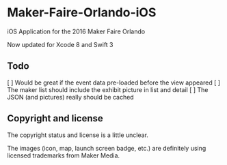 # Maker-Faire-Orlando-iOS


iOS Application for the 2016 Maker Faire Orlando

Now updated for Xcode 8 and Swift 3

## Todo

[ ] Would be great if the event data pre-loaded before the view appeared
[ ] The maker list should include the exhibit picture in list and detail
[ ] The JSON (and pictures) really should be cached


## Copyright and license

The copyright status and license is a little unclear.

The images (icon, map, launch screen badge, etc.) are definitely using licensed trademarks from Maker Media. 

